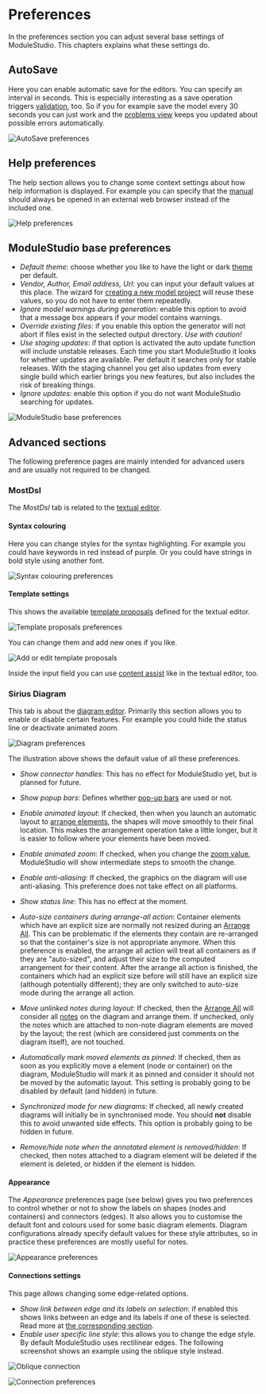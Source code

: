 # Preferences

In the preferences section you can adjust several base settings of ModuleStudio. This chapters explains what these settings do.

## AutoSave

Here you can enable automatic save for the editors. You can specify an interval in seconds. This is especially interesting as a save operation triggers [validation](50-Validation.md#triggering-validation), too. So if you for example save the model every 30 seconds you can just work and the [problems view](33-Views.md#problems-view) keeps you updated about possible errors automatically.

![AutoSave preferences](images/ui_preferences_autosave.png "AutoSave preferences")

## Help preferences

The help section allows you to change some context settings about how help information is displayed. For example you can specify that the [manual](30-UserInterface.md#help-system) should always be opened in an external web browser instead of the included one.

![Help preferences](images/ui_preferences_help.png "Help preferences")

## ModuleStudio base preferences

* *Default theme*: choose whether you like to have the light or dark [theme](30-UserInterface.md#themes) per default.
* *Vendor, Author, Email address, Url*: you can input your default values at this place. The wizard for [creating a new model project](20-GettingStarted.md#create-your-first-application-in-10-minutes) will reuse these values, so you do not have to enter them repeatedly.
* *Ignore model warnings during generation*: enable this option to avoid that a message box appears if your model contains warnings.
* *Override existing files*: if you enable this option the generator will not abort if files exist in the selected output directory. *Use with caution!*
* *Use staging updates*: if that option is activated the auto update function will include unstable releases. Each time you start ModuleStudio it looks for whether updates are available. Per default it searches only for stable releases. With the staging channel you get also updates from every single build which earlier brings you new features, but also includes the risk of breaking things.
* *Ignore updates*: enable this option if you do not want ModuleStudio searching for updates.

![ModuleStudio base preferences](images/ui_preferences_modulestudio.png "ModuleStudio base preferences")

## Advanced sections

The following preference pages are mainly intended for advanced users and are usually not required to be changed.

### MostDsl

The *MostDsl* tab is related to the [textual editor](36-TextualEditor.md#textual-editor).

#### Syntax colouring

Here you can change styles for the syntax highlighting. For example you could have keywords in red instead of purple. Or you could have strings in bold style using another font.

![Syntax colouring preferences](images/ui_preferences_syntax_colouring.png "Syntax colouring preferences")

#### Template settings

This shows the available [template proposals](36-TextualEditor.md#template-proposals) defined for the textual editor.

![Template proposals preferences](images/ui_preferences_template_proposals.png "Template proposals preferences")

You can change them and add new ones if you like.

![Add or edit template proposals](images/ui_preferences_template_proposals_edit.png "Add or edit template proposals")

Inside the input field you can use [content assist](36-TextualEditor.md#content-assist) like in the textual editor, too.

### Sirius Diagram

This tab is about the [diagram editor](32-DiagramEditor.md#diagram-editor). Primarily this section allows you to enable or disable certain features. For example you could hide the status line or deactivate animated zoom.

![Diagram preferences](images/ui_preferences_diagram.png "Diagram preferences")

The illustration above shows the default value of all these preferences.

* *Show connector handles*: This has no effect for ModuleStudio yet, but is planned for future.
* *Show popup bars*: Defines whether [pop-up bars](32-DiagramEditor.md#pop-up-bars) are used or not.
* *Enable animated layout*: If checked, then when you launch an automatic layout to [arrange elements](32-DiagramEditor.md#arrange-elements), the shapes will move smoothly to their final location. This makes the arrangement operation take a little longer, but it is easier to follow where your elements have been moved.
* *Enable animated zoom*: If checked, when you change the [zoom value](32-DiagramEditor.md#zooming-the-diagram), ModuleStudio will show intermediate steps to smooth the change.
* *Enable anti-aliasing*: If checked, the graphics on the diagram will use anti-aliasing. This preference does not take effect on all platforms.
* *Show status line*: This has no effect at the moment.


* *Auto-size containers during arrange-all action*: Container elements which have an explicit size are normally not resized during an [Arrange All](32-DiagramEditor.md#arrange-elements). This can be problematic if the elements they contain are re-arranged so that the container's size is not appropriate anymore. When this preference is enabled, the arrange all action will treat all containers as if they are "auto-sized", and adjust their size to the computed arrangement for their content. After the arrange all action is finished, the containers which had an explicit size before will still have an explicit size (although potentially different); they are only switched to auto-size mode during the arrange all action.
* *Move unlinked notes during layout*: If checked, then the [Arrange All](32-DiagramEditor.md#arrange-elements) will consider all [notes](32-DiagramEditor.md#palette-standard-tools) on the diagram and arrange them. If unchecked, only the notes which are attached to non-note diagram elements are moved by the layout; the rest (which are considered just comments on the diagram itself), are not touched.
* *Automatically mark moved elements as pinned*: If checked, then as soon as you explicitly move a element (node or container) on the diagram, ModuleStudio will mark it as pinned and consider it should not be moved by the automatic layout. This setting is probably going to be disabled by default (and hidden) in future.
* *Synchronized mode for new diagrams*: If checked, all newly created diagrams will initially be in synchronised mode. You should **not** disable this to avoid unwanted side effects. This option is probably going to be hidden in future.
* *Remove/hide note when the annotated element is removed/hidden*: If checked, then notes attached to a diagram element will be deleted if the element is deleted, or hidden if the element is hidden.

#### Appearance

The *Appearance* preferences page (see below) gives you two preferences to control whether or not to show the labels on shapes (nodes and containers) and connectors (edges). It also allows you to customise the default font and colours used for some basic diagram elements. Diagram configurations already specify default values for these style attributes, so in practice these preferences are mostly useful for notes.

![Appearance preferences](images/ui_preferences_diagram_appearance.png "Appearance preferences")

#### Connections settings

This page allows changing some edge-related options.

* *Show link between edge and its labels on selection*: if enabled this shows links between an edge and its labels if one of these is selected. Read more at [the corresponding section](32-DiagramEditor.md#display-attachment-link-between-edge-and-its-labels).
* *Enable user specific line style*: this allows you to change the edge style. By default ModuleStudio uses rectilinear edges. The following screenshot shows an example using the oblique style instead.

![Oblique connection](images/ui_diagram_oblique_edge_style.png "Oblique connection")

![Connection preferences](images/ui_preferences_diagram_connections.png "Appearance preferences")

